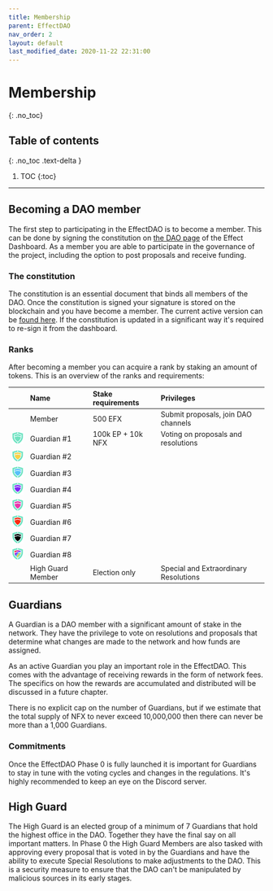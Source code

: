 ```yaml
---
title: Membership
parent: EffectDAO
nav_order: 2
layout: default
last_modified_date: 2020-11-22 22:31:00
---
```


# Membership
{: .no_toc}

## Table of contents
{: .no_toc .text-delta }

1. TOC
{:toc}

---

## Becoming a DAO member

The first step to participating in the EffectDAO is to become a member. This can
be done by signing the constitution on [the DAO
page](https://dashboard.effect.ai/dao) of the Effect Dashboard. As a member you
are able to participate in the governance of the project, including the option
to post proposals and receive funding.

### The constitution

The constitution is an essential document that binds all members of the
DAO. Once the constitution is signed your signature is stored on the blockchain
and you have become a member. The current active version can be [found
here](https://github.com/effectai/effect-network-eos/blob/156f0f78cbce9f8f36fb8707285056cc800e25d3/constitution/constitution.md). If
the constitution is updated in a significant way it's required to re-sign it
from the dashboard.

### Ranks

After becoming a member you can acquire a rank by staking an amount of tokens. This is an overview of the ranks and requirements:

|                                                                     | Name              | Stake requirements | Privileges                           |
|:-------------------------------------------------------------------:|:------------------|:-------------------|:-------------------------------------|
|                                                                     | Member            | 500 EFX            | Submit proposals, join DAO channels   |
| <img src="assets/images/guardian-icons/guardian-1.png" width=32px/> | Guardian #1       | 100k EP + 10k NFX  | Voting on proposals and resolutions  |
| <img src="assets/images/guardian-icons/guardian-2.png" width=32px/> | Guardian #2       |                    |                                      |
| <img src="assets/images/guardian-icons/guardian-3.png" width=32px/> | Guardian #3       |                    |                                      |
| <img src="assets/images/guardian-icons/guardian-4.png" width=32px/> | Guardian #4       |                    |                                      |
| <img src="assets/images/guardian-icons/guardian-5.png" width=32px/> | Guardian #5       |                    |                                      |
| <img src="assets/images/guardian-icons/guardian-6.png" width=32px/> | Guardian #6       |                    |                                      |
| <img src="assets/images/guardian-icons/guardian-7.png" width=32px/> | Guardian #7       |                    |                                      |
| <img src="assets/images/guardian-icons/guardian-8.png" width=32px/> | Guardian #8       |                    |                                      |
|                                                                     | High Guard Member | Election only      | Special and Extraordinary Resolutions |

## Guardians

A Guardian is a DAO member with a significant amount of stake in the
network. They have the privilege to vote on resolutions and proposals that
determine what changes are made to the network and how funds are assigned.

As an active Guardian you play an important role in the EffectDAO. This comes
with the advantage of receiving rewards in the form of network fees. The
specifics on how the rewards are accumulated and distributed will be discussed
in a future chapter.

There is no explicit cap on the number of Guardians, but if we estimate that the
total supply of NFX to never exceed 10,000,000 then there can never be more than
a 1,000 Guardians.

### Commitments

Once the EffectDAO Phase 0 is fully launched it is important for Guardians to
stay in tune with the voting cycles and changes in the regulations. It's highly
recommended to keep an eye on the Discord server.

## High Guard

The High Guard is an elected group of a minimum of 7 Guardians that hold the
highest office in the DAO. Together they have the final say on all important
matters. In Phase 0 the High Guard Members are also tasked with approving every
proposal that is voted in by the Guardians and have the ability to execute
Special Resolutions to make adjustments to the DAO. This is a security measure
to ensure that the DAO can't be manipulated by malicious sources in its early
stages.
